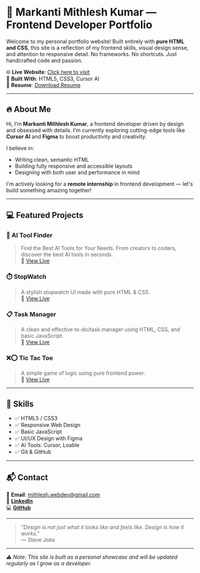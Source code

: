 # 🚀 Markanti Mithlesh Kumar — Frontend Developer Portfolio

Welcome to my personal portfolio website! Built entirely with **pure HTML and CSS**, this site is a reflection of my frontend skills, visual design sense, and attention to responsive detail. No frameworks. No shortcuts. Just handcrafted code and passion.

🌐 **Live Website**: [Click here to visit](https://mithlesh-fd.github.io/Portfolio)  
🧠 **Built With**: HTML5, CSS3, Cursor AI  
📄 **Resume**: [Download Resume](./resume.pdf)

---

## 🔥 About Me

Hi, I’m **Markanti Mithlesh Kumar**, a frontend developer driven by design and obsessed with details. I'm currently exploring cutting-edge tools like **Cursor AI** and **Figma** to boost productivity and creativity.

I believe in:
- Writing clean, semantic HTML
- Building fully responsive and accessible layouts
- Designing with both user and performance in mind

I'm actively looking for a **remote internship** in frontend development — let's build something amazing together!

---

## 💻 Featured Projects

### 🤖 AI Tool Finder
> Find the Best AI Tools for Your Needs. From creators to coders, discover the best AI tools in seconds.  
🔗 [View Live](https://allaitool.tech)

### ⏱️ StopWatch  
> A stylish stopwatch UI made with pure HTML & CSS.  
🔗 [View Live](https://mithlesh-fd.github.io/StopWatch)

### 📋 Task Manager  
> A clean and effective to-do/task manager using HTML, CSS, and basic JavaScript.  
🔗 [View Live](https://mithlesh-fd.github.io/Task-Manager)

### ❌⭕ Tic Tac Toe  
> A simple game of logic using pure frontend power.  
🔗 [View Live](https://mithlesh-fd.github.io/Tic-Tac-Toe)

---

## 🧰 Skills

- ✅ HTML5 / CSS3
- ✅ Responsive Web Design
- ✅ Basic JavaScript
- ✅ UI/UX Design with Figma
- ✅ AI Tools: Cursor, Loable
- ✅ Git & GitHub

---

## 📬 Contact

📧 **Email**: mithlesh.webdev@gmail.com  
🔗 [**LinkedIn**](https://www.linkedin.com/in/markanti-mithlesh-kumar-944309297)  
💻 [**GitHub**](https://github.com/Mithlesh-95)

---

> _"Design is not just what it looks like and feels like. Design is how it works."_  
> — Steve Jobs

---

_⚠️ Note: This site is built as a personal showcase and will be updated regularly as I grow as a developer._
